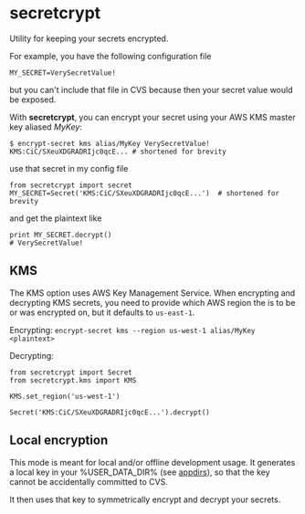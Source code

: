 # secretcrypt

Utility for keeping your secrets encrypted.

For example, you have the following configuration file

```
MY_SECRET=VerySecretValue!
```

but you can't include that file in CVS because then your secret value would be exposed.

With **secretcrypt**, you can encrypt your secret using your AWS KMS master key aliased *MyKey*:

```
$ encrypt-secret kms alias/MyKey VerySecretValue!
KMS:CiC/SXeuXDGRADRIjc0qcE... # shortened for brevity

```

use that secret in my config file
```
from secretcrypt import secret
MY_SECRET=Secret('KMS:CiC/SXeuXDGRADRIjc0qcE...')  # shortened for brevity
```

and get the plaintext like

```
print MY_SECRET.decrypt()
# VerySecretValue!
```

## KMS
The KMS option uses AWS Key Management Service. When encrypting and decrypting
KMS secrets, you need to provide which AWS region the is to be or was encrypted
on, but it defaults to `us-east-1`.

Encrypting: `encrypt-secret kms --region us-west-1 alias/MyKey <plaintext>`

Decrypting:

```
from secretcrypt import Secret
from secretcrypt.kms import KMS

KMS.set_region('us-west-1')

Secret('KMS:CiC/SXeuXDGRADRIjc0qcE...').decrypt()

```

## Local encryption
This mode is meant for local and/or offline development usage.
It generates a local key in your %USER_DATA_DIR%
(see [appdirs](https://pypi.python.org/pypi/appdirs)), so that the key cannot
be accidentally committed to CVS.

It then uses that key to symmetrically encrypt and decrypt your secrets.
